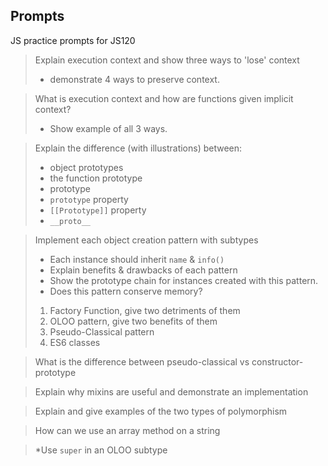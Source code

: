 ## Prompts

JS practice prompts for JS120

> Explain execution context and show three ways to 'lose' context
>- demonstrate 4 ways to preserve context.

> What is execution context and how are functions given implicit context?
>- Show example of all 3 ways.

> Explain the difference (with illustrations) between:
>- object prototypes
>- the function prototype
>- prototype
>- `prototype` property
>- `[[Prototype]]` property
>- `__proto__`

> Implement each object creation pattern with subtypes
>- Each instance should inherit `name` & `info()`
>- Explain benefits & drawbacks of each pattern
   >  - Show the prototype chain for instances created with this pattern.
>  - Does this pattern conserve memory?
> 1. Factory Function, give two detriments of them
> 2. OLOO pattern, give two benefits of them
> 3. Pseudo-Classical pattern
> 4. ES6 classes

> What is the difference between pseudo-classical vs constructor-prototype

> Explain why mixins are useful and demonstrate an implementation

> Explain and give examples of the two types of polymorphism

> How can we use an array method on a string


> *Use `super` in an OLOO subtype

